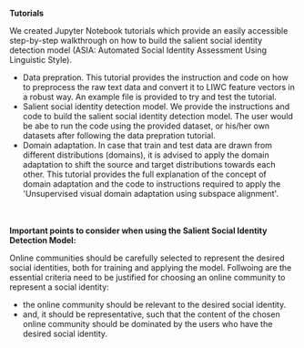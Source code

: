 
**Tutorials**

We created Jupyter Notebook tutorials which provide an easily accessible step-by-step walkthrough on how to build the salient social identity detection model (ASIA: Automated Social Identity Assessment Using Linguistic Style). 


- Data prepration. This tutorial provides the instruction and code on how to preprocess the raw text data and convert it to LIWC feature vectors in a robust way. An example file is provided to try and test the tutorial.  
- Salient social identity detection model.
We provide the instructions and code to build the salient social identity detection model. The user would be abe to run the code using the provided dataset, or his/her own datasets after following the data prepration tutorial. 
- Domain adaptation. In case that train and test data are drawn from different distributions (domains), it is advised to apply the domain adaptation to shift the source and target distributions towards each other. This tutorial provides the full explanation of the concept of domain adaptation and the code to instructions required to apply the 'Unsupervised visual domain adaptation using subspace alignment'.

\
\
**Important points to consider when using the Salient Social Identity Detection Model:**

Online communities should be carefully selected to represent the desired social identities, both for training and applying the model. Follwoing are the essential criteria need to be justified for choosing an online community to represent a social identity:
- the online community should be relevant to the desired social identity.
- and, it should be representative, such that the content of the chosen online community should be dominated by the users who have the desired social identity.





